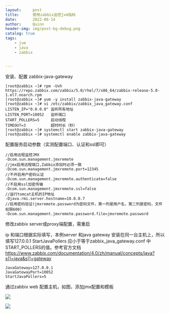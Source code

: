 ```yaml
---
layout:     post
title:      使用zabbix监控jvm指标
date:       2022-06-14
author:     Quinn
header-img: img/post-bg-debug.png
catalog: true
tags:
    - jvm
    - java
    - zabbix


---
```


安装、配置  zabbix-java-gateway

```shell
[root@zabbix ~]# rpm -Uvh https://repo.zabbix.com/zabbix/5.0/rhel/7/x86_64/zabbix-release-5.0-1.el7.noarch.rpm
[root@zabbix ~]# yum -y install zabbix-java-gateway
[root@zabbix ~]# vi /etc/zabbix/zabbix_java_gateway.conf 
LISTEN_IP="0.0.0.0" 监听所有地址
LISTEN_PORT=10052	监听端口
START_POLLERS=5		启动线程
TIMEOUT=3			超时时长（秒）
[root@zabbix ~]# systemctl start zabbix-java-gateway
[root@zabbix ~]# systemctl enable zabbix-java-gateway
```

配置服务启动参数（实测配置端口、认证和ssl即可）

```shell
//启用远程监控JMX
-Dcom.sun.management.jmxremote
//jmx启用远程端口,Zabbix添加时必须一致
-Dcom.sun.management.jmxremote.port=12345
//不开启用户密码认证
-Dcom.sun.management.jmxremote.authenticate=false
//不启用ssl加密传输
-Dcom.sun.management.jmxremote.ssl=false
//运行tomcat主机的IP地址
-Djava.rmi.server.hostname=10.0.0.7
//启用密码验证(jmxremote.password为密码文件，第一列是用户名，第二列是密码，文件权限600)
-Dcom.sun.management.jmxremote.password.file=jmxremote.password
```

修改zabbix server或proxy端配置，需重启

ip 和端口根据实际填写，本例server 和java gateway 安装在同一台主机上，所以填写127.0.0.1
StartJavaPollers 应小于等于zabbix_java_gateway.conf 中START_POLLERS的值。参考官方文档
https://www.zabbix.com/documentation/4.0/zh/manual/concepts/java?s[]=java&s[]=gateway

```shell
JavaGateway=127.0.0.1
JavaGatewayPort=10052
StartJavaPollers=5
```

通过zabbix web 配置主机，如图，添加jmx配置和模板

![](https://objectstorage.ap-tokyo-1.oraclecloud.com/n/nrekw0cvohur/b/Quinn/o/QuinnOps.github.io%2Fzabbix-jvm.jpg)

![](https://objectstorage.ap-tokyo-1.oraclecloud.com/n/nrekw0cvohur/b/Quinn/o/QuinnOps.github.io%2Fzabbix-jvm-template.jpg)

